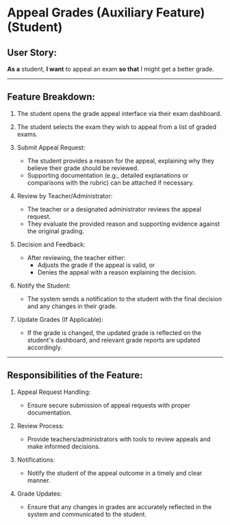 
# Appeal Grades (Auxiliary Feature) (Student)

## User Story:
**As a** student, **I want** to appeal an exam **so that** I might get a better grade.

---

## Feature Breakdown:

1. The student opens the grade appeal interface via their exam dashboard.

2. The student selects the exam they wish to appeal from a list of graded exams.

3. Submit Appeal Request:
   - The student provides a reason for the appeal, explaining why they believe their grade should be reviewed.
   - Supporting documentation (e.g., detailed explanations or comparisons with the rubric) can be attached if necessary.

4. Review by Teacher/Administrator:
   - The teacher or a designated administrator reviews the appeal request.
   - They evaluate the provided reason and supporting evidence against the original grading.

5. Decision and Feedback:
   - After reviewing, the teacher either:
     - Adjusts the grade if the appeal is valid, or
     - Denies the appeal with a reason explaining the decision.
   
6. Notify the Student:
   - The system sends a notification to the student with the final decision and any changes in their grade.

7. Update Grades (If Applicable):
   - If the grade is changed, the updated grade is reflected on the student's dashboard, and relevant grade reports are updated accordingly.

---

## Responsibilities of the Feature:

1. Appeal Request Handling:
   - Ensure secure submission of appeal requests with proper documentation.

2. Review Process:
   - Provide teachers/administrators with tools to review appeals and make informed decisions.

3. Notifications:
   - Notify the student of the appeal outcome in a timely and clear manner.

4. Grade Updates:
   - Ensure that any changes in grades are accurately reflected in the system and communicated to the student.
